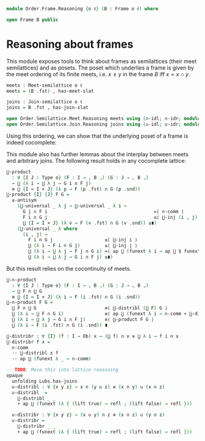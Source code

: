 <!--
```agda
open import Cat.Prelude

open import Order.Diagram.Lub.Reasoning
open import Order.Semilattice.Join
open import Order.Semilattice.Meet
open import Order.Diagram.Glb
open import Order.Diagram.Lub
open import Order.Frame
open import Order.Base

import Order.Semilattice.Join.Reasoning
import Order.Semilattice.Meet.Reasoning
```
-->

```agda
module Order.Frame.Reasoning {o ℓ} (B : Frame o ℓ) where
```

```agda
open Frame B public
```


# Reasoning about frames

This module exposes tools to think about frames as semilattices (their
meet semilattices) and as posets. The poset which underlies a frame is
given by the meet ordering of its finite meets, i.e. $x \le y$ in the
frame $B$ iff $x = x \cap y$.

```agda
meets : Meet-semilattice o ℓ
meets = (B .fst) , has-meet-slat

joins : Join-semilattice o ℓ
joins = B .fst , has-join-slat

open Order.Semilattice.Meet.Reasoning meets using (∩-idl; ∩-idr; module ∩) public
open Order.Semilattice.Join.Reasoning joins using (∪-idl; ∪-idr; module ∪) public
```

Using this ordering, we can show that the underlying poset of a frame is
indeed cocomplete:

This module also has further lemmas about the interplay between meets
and arbitrary joins. The following result holds in any cocomplete
lattice:

```agda
⋃-product
  : ∀ {I J : Type o} (F : I → ⌞ B ⌟) (G : J → ⌞ B ⌟)
  → ⋃ (λ i → ⋃ λ j → G i ∩ F j)
  ≡ ⋃ {I = I × J} (λ p → F (p .fst) ∩ G (p .snd))
⋃-product {I} {J} F G =
  ≤-antisym
    (⋃-universal _ λ j → ⋃-universal _ λ i →
      G j ∩ F i                                       =⟨ ∩-comm ⟩
      F i ∩ G j                                       ≤⟨ ⋃-inj (i , j) ⟩
      ⋃ {I = I × J} (λ v → F (v .fst) ∩ G (v .snd)) ≤∎)
    (⋃-universal _ λ where
      (i , j) →
        F i ∩ G j                   ≤⟨ ⋃-inj i ⟩
        ⋃ (λ i → F i ∩ G j)         ≤⟨ ⋃-inj j ⟩
        ⋃ (λ i → ⋃ λ j → F j ∩ G i) =⟨ ap ⋃ (funext λ i → ap ⋃ $ funext λ j → ∩-comm) ⟩
        ⋃ (λ i → ⋃ λ j → G i ∩ F j) ≤∎)
```

But this result relies on the cocontinuity of meets.

```agda
⋃-∩-product
  : ∀ {I J : Type o} (F : I → ⌞ B ⌟) (G : J → ⌞ B ⌟)
  → ⋃ F ∩ ⋃ G
  ≡ ⋃ {I = I × J} (λ i → F (i .fst) ∩ G (i .snd))
⋃-∩-product F G =
  ⋃ F ∩ ⋃ G                         ≡⟨ ⋃-distribl (⋃ F) G ⟩
  ⋃ (λ i → ⋃ F ∩ G i)               ≡⟨ ap ⋃ (funext λ i → ∩-comm ∙ ⋃-distribl (G i) F) ⟩
  ⋃ (λ i → ⋃ λ j → G i ∩ F j)       ≡⟨ ⋃-product F G ⟩
  ⋃ (λ i → F (i .fst) ∩ G (i .snd)) ∎
```

```agda
⋃-distribr : ∀ {I} (f : I → Ob) x → (⋃ f) ∩ x ≡ ⋃ λ i → f i ∩ x
⋃-distribr f x =
  ∩-comm
  ·· ⋃-distribl x f
  ·· ap ⋃ (funext λ _ → ∩-comm)

-- TODO: Move this into lattice reasoning
opaque
  unfolding Lubs.has-joins
  ∪-distribl : ∀ {x y z} → x ∩ (y ∪ z) ≡ (x ∩ y) ∪ (x ∩ z)
  ∪-distribl  =
    ⋃-distribl _ _
    ∙ ap ⋃ (funext (λ { (lift true) → refl ; (lift false) → refl }))

  ∪-distribr : ∀ {x y z} → (x ∪ y) ∩ z ≡ (x ∩ z) ∪ (y ∩ z)
  ∪-distribr =
    ⋃-distribr _ _
    ∙ ap ⋃ (funext (λ { (lift true) → refl ; (lift false) → refl }))
```
